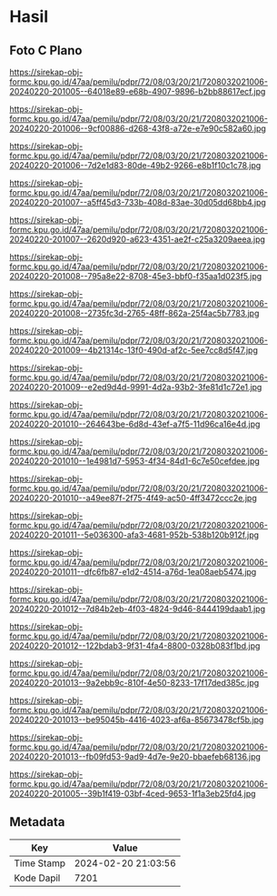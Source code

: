 # Hasil

## Foto C Plano

https://sirekap-obj-formc.kpu.go.id/47aa/pemilu/pdpr/72/08/03/20/21/7208032021006-20240220-201005--64018e89-e68b-4907-9896-b2bb88617ecf.jpg

https://sirekap-obj-formc.kpu.go.id/47aa/pemilu/pdpr/72/08/03/20/21/7208032021006-20240220-201006--9cf00886-d268-43f8-a72e-e7e90c582a60.jpg

https://sirekap-obj-formc.kpu.go.id/47aa/pemilu/pdpr/72/08/03/20/21/7208032021006-20240220-201006--7d2e1d83-80de-49b2-9266-e8b1f10c1c78.jpg

https://sirekap-obj-formc.kpu.go.id/47aa/pemilu/pdpr/72/08/03/20/21/7208032021006-20240220-201007--a5ff45d3-733b-408d-83ae-30d05dd68bb4.jpg

https://sirekap-obj-formc.kpu.go.id/47aa/pemilu/pdpr/72/08/03/20/21/7208032021006-20240220-201007--2620d920-a623-4351-ae2f-c25a3209aeea.jpg

https://sirekap-obj-formc.kpu.go.id/47aa/pemilu/pdpr/72/08/03/20/21/7208032021006-20240220-201008--795a8e22-8708-45e3-bbf0-f35aa1d023f5.jpg

https://sirekap-obj-formc.kpu.go.id/47aa/pemilu/pdpr/72/08/03/20/21/7208032021006-20240220-201008--2735fc3d-2765-48ff-862a-25f4ac5b7783.jpg

https://sirekap-obj-formc.kpu.go.id/47aa/pemilu/pdpr/72/08/03/20/21/7208032021006-20240220-201009--4b21314c-13f0-490d-af2c-5ee7cc8d5f47.jpg

https://sirekap-obj-formc.kpu.go.id/47aa/pemilu/pdpr/72/08/03/20/21/7208032021006-20240220-201009--e2ed9d4d-9991-4d2a-93b2-3fe81d1c72e1.jpg

https://sirekap-obj-formc.kpu.go.id/47aa/pemilu/pdpr/72/08/03/20/21/7208032021006-20240220-201010--264643be-6d8d-43ef-a7f5-11d96ca16e4d.jpg

https://sirekap-obj-formc.kpu.go.id/47aa/pemilu/pdpr/72/08/03/20/21/7208032021006-20240220-201010--1e4981d7-5953-4f34-84d1-6c7e50cefdee.jpg

https://sirekap-obj-formc.kpu.go.id/47aa/pemilu/pdpr/72/08/03/20/21/7208032021006-20240220-201010--a49ee87f-2f75-4f49-ac50-4ff3472ccc2e.jpg

https://sirekap-obj-formc.kpu.go.id/47aa/pemilu/pdpr/72/08/03/20/21/7208032021006-20240220-201011--5e036300-afa3-4681-952b-538b120b912f.jpg

https://sirekap-obj-formc.kpu.go.id/47aa/pemilu/pdpr/72/08/03/20/21/7208032021006-20240220-201011--dfc6fb87-e1d2-4514-a76d-1ea08aeb5474.jpg

https://sirekap-obj-formc.kpu.go.id/47aa/pemilu/pdpr/72/08/03/20/21/7208032021006-20240220-201012--7d84b2eb-4f03-4824-9d46-8444199daab1.jpg

https://sirekap-obj-formc.kpu.go.id/47aa/pemilu/pdpr/72/08/03/20/21/7208032021006-20240220-201012--122bdab3-9f31-4fa4-8800-0328b083f1bd.jpg

https://sirekap-obj-formc.kpu.go.id/47aa/pemilu/pdpr/72/08/03/20/21/7208032021006-20240220-201013--9a2ebb9c-810f-4e50-8233-17f17ded385c.jpg

https://sirekap-obj-formc.kpu.go.id/47aa/pemilu/pdpr/72/08/03/20/21/7208032021006-20240220-201013--be95045b-4416-4023-af6a-85673478cf5b.jpg

https://sirekap-obj-formc.kpu.go.id/47aa/pemilu/pdpr/72/08/03/20/21/7208032021006-20240220-201013--fb09fd53-9ad9-4d7e-9e20-bbaefeb68136.jpg

https://sirekap-obj-formc.kpu.go.id/47aa/pemilu/pdpr/72/08/03/20/21/7208032021006-20240220-201005--39b1f419-03bf-4ced-9653-1f1a3eb25fd4.jpg


## Metadata

| Key        | Value               |
| ---------- | ------------------- |
| Time Stamp | 2024-02-20 21:03:56 |
| Kode Dapil | 7201                |



